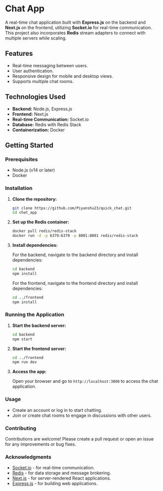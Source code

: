 # Chat App

A real-time chat application built with **Express.js** on the backend and **Next.js** on the frontend, utilizing **Socket.io** for real-time communication. This project also incorporates **Redis** stream adapters to connect with multiple servers while scaling.

## Features

- Real-time messaging between users.
- User authentication.
- Responsive design for mobile and desktop views.
- Supports multiple chat rooms.

## Technologies Used

- **Backend:** Node.js, Express.js
- **Frontend:** Next.js
- **Real-time Communication:** Socket.io
- **Database:** Redis with Redis Stack
- **Containerization:** Docker

## Getting Started

### Prerequisites

- Node.js (v14 or later)
- Docker

### Installation

1. **Clone the repository:**

   ```bash
   git clone https://github.com/Piyanshu23/quick_chat.git
   cd chat_app
   ```

2. **Set up the Redis container:**

   ```bash
   docker pull redis/redis-stack
   docker run -d -p 6379:6379 -p 8001:8001 redis/redis-stack
   ```

3. **Install dependencies:**

   For the backend, navigate to the backend directory and install dependencies:

   ```bash
   cd backend
   npm install
   ```

   For the frontend, navigate to the frontend directory and install dependencies:

   ```bash
   cd ../frontend
   npm install
   ```

### Running the Application

1. **Start the backend server:**

   ```bash
   cd backend
   npm start
   ```

2. **Start the frontend server:**

   ```bash
   cd ../frontend
   npm run dev
   ```

3. **Access the app:**

   Open your browser and go to `http://localhost:3000` to access the chat application.

### Usage

- Create an account or log in to start chatting.
- Join or create chat rooms to engage in discussions with other users.

### Contributing

Contributions are welcome! Please create a pull request or open an issue for any improvements or bug fixes.

### Acknowledgments

- [Socket.io](https://socket.io/) - for real-time communication.
- [Redis](https://redis.io/) - for data storage and message brokering.
- [Next.js](https://nextjs.org/) - for server-rendered React applications.
- [Express.js](https://expressjs.com/) - for building web applications.

